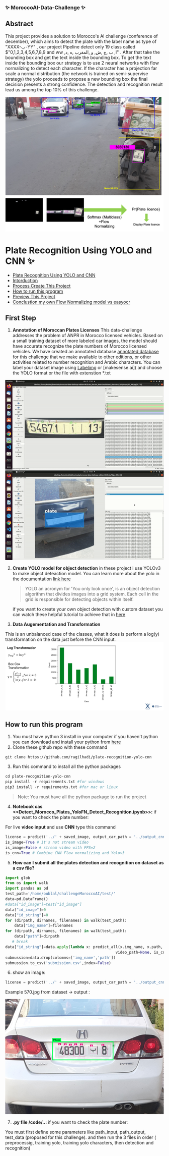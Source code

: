 ### ✨ MoroccoAI-Data-Challenge ✨

## Abstract
  This project provides a solution to Morocco's AI challenge (conference of december), which aims to detect the plate with the label name as type of "XXXX-ﺏ-YY" , our project Pipeline detect only 19 class called $"0,1,2,3,4,5,6,7,8,9 and ww ,ا, ب ,ج ,ش, و ,المغرب ,ه ,د" . After that take the bounding box and get the text inside the bounding box. To get the text inside the bounding box our strategy is to use 2 neural networks with flow normalizing to detect each character. If the character has a projection far scale a normal distribution (the network is trained on semi-supervise strategy) the yolo proceeds to propose a new bounding box the final decision presents a strong confidence. The detection and recognition result lead us among the top 10% of this challenge.

<img src="images/workflow.png" alt="workflow">

# Plate Recognition Using YOLO and CNN  ✨

  - [Plate Recognition Using YOLO and CNN](#plate-recognition-using-yolo-and-cnn)
  - [Intorduction](#intorduction)
  - [Process Create This Project](#process-create-this-project)
  - [How to run this program](#how-to-run-this-program)
  - [Preview This Project](#preview-this-project)
  - [Conclustion my own Flow Normalizing model vs easyocr](#conclustion-my-own-cnn-model-vs-easyocr)


## First Step 

1. **Annotation of Moroccan Plates Licenses**
   This data-challenge addresses the problem of ANPR in Morocco licensed vehicles. Based on a small training dataset of more labeled car images, the model should have accurate recognize the plate numbers of Morocco licensed vehicles.
   We have created an annotated database [annotated database](https://drive.google.com/drive/folders/1ZFdMo-CyisVzXsSioRH9KrbbD1J4_BMH?usp=sharing) for this challenge that we make available to other editions, or other activities related to number recognition and Arabic characters. 
   You can label your dataset image using [Labelimg]() or [makesense.ai]( and choose the YOLO format or the file with extenstion *.txt
<img src="images/gif_characters.gif" alt="gif_characters">

<img src="images/gif_plates.gif" alt="">

2. **Create YOLO model for object detection**
   in these project i use YOLOv3  to make object deteaction model. You can learn more about the yolo in the documentation [link here](https://github.com/ultralytics/yolov5)

   > YOLO an acronym for 'You only look once', is an object detection algorithm that divides images into a grid system. Each cell in the grid is responsible for detecting objects within itself.

   if you want to create your own object detection with custom dataset you can watch these helpful tutorial to achieve that in [here](https://www.youtube.com/watch?v=GRtgLlwxpc4)

3. **Data Augementation and Transformation**
  
  This is an unbalanced case of the classes, what it does is perform a log(y) transformation on the data just before the CNN input.
<img src="images/non-eq.png" alt="">



## How to run this program

1.  You must have python 3 install in your computer if you haven't python you can download and install your python from [here](https://www.python.org/downloads/)
2.  Clone these github repo with these command
  ```git
  git clone https://github.com/ragilhadi/plate-recognition-yolo-cnn
  ```
3. Run this command to install all the python packages
```python
cd plate-recognition-yolo-cnn
pip install -r requirements.txt #for windows
pip3 install -r requirements.txt #for mac or linux
```
> Note: You must have all the python package to run the project

4. **Notebook cas <<Detect_Morocco_Plates_YoloFN_Detect_Recognition.ipynb>>:** if you want to check the plate number:

For live **video input** and use **CNN** type this command
```python
license = predict('../' + saved_image, output_car_path = '../output_cnn.jpg', output_license_path_original = '../license_original_cnn.jpg', output_license_path = '../license_cnn.jpg', is_cnn=True, is_image=True)
is_image=True # it's not stream video 
is_image=False # stream video with FPS=2
is_cnn=True # Combine CNN Flow normalizing and Yolov3 
```
5. **How can I submit all the plates detection and recognition on dataset as a csv file?**

```python
import glob
from os import walk
import pandas as pd
test_path='/home/oublal/challengeMoroccoAI/test/'
data=pd.DataFrame()
#data["id_image"]=test["id_image"]
data["id_image"]=0
data["id_string"]=0
for (dirpath, dirnames, filenames) in walk(test_path):
    data["img_name"]=filenames
for (dirpath, dirnames, filenames) in walk(test_path):
    data["path"]=dirpath
   # break
data["id_string"]=data.apply(lambda x: predict_all(x.img_name, x.path,
                                                 video_path=None, is_cnn=False,is_image=True), axis=1)
submussion=data.drop(colomns=['img_name','path'])
submussion.to_csv('submission.csv',index=False)
```
6. show an image:

```python
license = predict('../' + saved_image, output_car_path = '../output_cnn.jpg', output_license_path_original = '../license_original_cnn.jpg', output_license_path = '../license_cnn.jpg', is_cnn=True, is_image=True)
```
Example 570.jpg from dataset -> output :

<img src="images/image1.png" alt="">


7. **.py file /code/..:** if you want to check the plate number:

You must first define some parameters like path_input, path_output, test_data (proposed for this challenge). and then run the 3 files in order ( preprocessig, training yolo, training yolo characters, then detection and recognition) 



